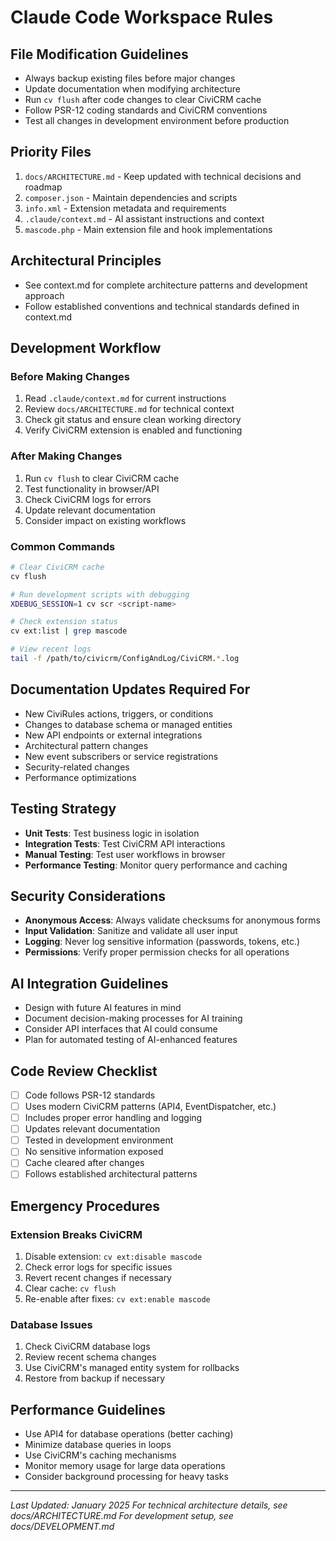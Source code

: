 # Claude Code Workspace Rules

## File Modification Guidelines

- Always backup existing files before major changes
- Update documentation when modifying architecture
- Run `cv flush` after code changes to clear CiviCRM cache
- Follow PSR-12 coding standards and CiviCRM conventions
- Test all changes in development environment before production

## Priority Files

1. `docs/ARCHITECTURE.md` - Keep updated with technical decisions and roadmap
2. `composer.json` - Maintain dependencies and scripts
3. `info.xml` - Extension metadata and requirements
4. `.claude/context.md` - AI assistant instructions and context
5. `mascode.php` - Main extension file and hook implementations

## Architectural Principles

- See context.md for complete architecture patterns and development approach
- Follow established conventions and technical standards defined in context.md

## Development Workflow

### Before Making Changes
1. Read `.claude/context.md` for current instructions
2. Review `docs/ARCHITECTURE.md` for technical context
3. Check git status and ensure clean working directory
4. Verify CiviCRM extension is enabled and functioning

### After Making Changes
1. Run `cv flush` to clear CiviCRM cache
2. Test functionality in browser/API
3. Check CiviCRM logs for errors
4. Update relevant documentation
5. Consider impact on existing workflows

### Common Commands
```bash
# Clear CiviCRM cache
cv flush

# Run development scripts with debugging
XDEBUG_SESSION=1 cv scr <script-name>

# Check extension status
cv ext:list | grep mascode

# View recent logs
tail -f /path/to/civicrm/ConfigAndLog/CiviCRM.*.log
```

## Documentation Updates Required For

- New CiviRules actions, triggers, or conditions
- Changes to database schema or managed entities
- New API endpoints or external integrations
- Architectural pattern changes
- New event subscribers or service registrations
- Security-related changes
- Performance optimizations

## Testing Strategy

- **Unit Tests**: Test business logic in isolation
- **Integration Tests**: Test CiviCRM API interactions
- **Manual Testing**: Test user workflows in browser
- **Performance Testing**: Monitor query performance and caching

## Security Considerations

- **Anonymous Access**: Always validate checksums for anonymous forms
- **Input Validation**: Sanitize and validate all user input
- **Logging**: Never log sensitive information (passwords, tokens, etc.)
- **Permissions**: Verify proper permission checks for all operations

## AI Integration Guidelines

- Design with future AI features in mind
- Document decision-making processes for AI training
- Consider API interfaces that AI could consume
- Plan for automated testing of AI-enhanced features

## Code Review Checklist

- [ ] Code follows PSR-12 standards
- [ ] Uses modern CiviCRM patterns (API4, EventDispatcher, etc.)
- [ ] Includes proper error handling and logging
- [ ] Updates relevant documentation
- [ ] Tested in development environment
- [ ] No sensitive information exposed
- [ ] Cache cleared after changes
- [ ] Follows established architectural patterns

## Emergency Procedures

### Extension Breaks CiviCRM
1. Disable extension: `cv ext:disable mascode`
2. Check error logs for specific issues
3. Revert recent changes if necessary
4. Clear cache: `cv flush`
5. Re-enable after fixes: `cv ext:enable mascode`

### Database Issues
1. Check CiviCRM database logs
2. Review recent schema changes
3. Use CiviCRM's managed entity system for rollbacks
4. Restore from backup if necessary

## Performance Guidelines

- Use API4 for database operations (better caching)
- Minimize database queries in loops
- Use CiviCRM's caching mechanisms
- Monitor memory usage for large data operations
- Consider background processing for heavy tasks

---

*Last Updated: January 2025*
*For technical architecture details, see docs/ARCHITECTURE.md*
*For development setup, see docs/DEVELOPMENT.md*